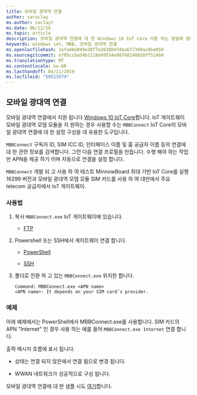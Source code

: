 ```yaml
---
title: 모바일 광대역 연결
author: saraclay
ms.author: saclayt
ms.date: 06/12/18
ms.topic: article
description: 모바일 광대역 연결에 대 한 Windows 10 IoT Core 사용 하는 방법에 알아봅니다.
keywords: windows iot, MBB, 모바일 광대역 연결
ms.openlocfilehash: 3afa48e049e38f7e26308434ba6f7349ac0be050
ms.sourcegitcommit: ef85ccba54b1118d49554e88768240020ff514b0
ms.translationtype: MT
ms.contentlocale: ko-KR
ms.lasthandoff: 04/11/2019
ms.locfileid: "59513574"
---
```

## <a name="mobile-broadband-connection"></a>모바일 광대역 연결

모바일 광대역 연결에서 지원 됩니다 [Windows 10 IoT Core](http://windowsondevices.com)합니다. IoT 게이트웨이 모바일 광대역 모뎀 모듈을 지 원하는 경우 사용할 수는 `MBBConnect` IoT Core의 모바일 광대역 연결에 대 한 설정 구성을 데 유용한 도구입니다.

`MBBConnect` 구독자 ID, SIM ICC ID, 인터페이스 이름 및 홈 공급자 이름 등의 연결에 대 한 관련 정보를 검색합니다. 그런 다음 연결 프로필을 만듭니다. 수행 해야 하는 작업만 APN을 제공 하기 이며 자동으로 연결을 설정 합니다.

`MBBConnect` 개발 되 고 사용 하 여 테스트 MinnowBoard 최대 기반 IoT Core를 실행 16299 버전과 모바일 광대역 모뎀 모듈 SIM 카드를 사용 하 여 대만에서 주요 telecom 공급자에서 IoT 게이트웨이.

### <a name="usage"></a>사용법

1. 복사 `MBBConnect.exe` IoT 게이트웨이에 있습니다.

   * [FTP](https://docs.microsoft.com/windows/iot-core/connect-your-device/ftp)

2. Powershell 또는 SSH에서 게이트웨이 연결 합니다.

   * [PowerShell](https://docs.microsoft.com/windows/iot-core/connect-your-device/powershell)

   * [SSH](https://docs.microsoft.com/windows/iot-core/connect-your-device/SSH)

3. 폴더로 전환 하 고 있는 `MBBConnect.exe` 위치한 합니다. 
   ```
   Command: MBBConnect.exe <APN name>
   <APN name>: It depends on your SIM card’s provider. 
   ```

### <a name="example"></a>예제
아래 예제에서는 PowerShell에서 MBBConnect.exe를 사용합니다. SIM 카드의 APN "Internet" 인 경우 사용 하는 예를 들어 `MBBConnect.exe Internet` 연결 합니다.
 
출력 메시지 흐름에 표시 됩니다.

* 상태는 연결 되지 않은에서 연결 됨으로 변경 됩니다. 

* WWAN 네트워크가 성공적으로 구성 됩니다.

모바일 광대역 연결에 대 한 샘플 시도 [여기](https://github.com/ms-iot/iot-utilities/tree/master/MBBConnect)합니다.
